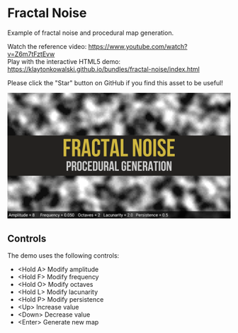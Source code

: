 # Fractal Noise
Example of fractal noise and procedural map generation.

Watch the reference video: https://www.youtube.com/watch?v=Z6m7tFztEvw  
Play with the interactive HTML5 demo: https://klaytonkowalski.github.io/bundles/fractal-noise/index.html

Please click the "Star" button on GitHub if you find this asset to be useful!

![alt text](https://github.com/klaytonkowalski/example-fractal-noise/blob/main/assets/thumbnail.png?raw=true)

## Controls
The demo uses the following controls:
  - \<Hold A\> Modify amplitude
  - \<Hold F\> Modify frequency
  - \<Hold O\> Modify octaves
  - \<Hold L\> Modify lacunarity
  - \<Hold P\> Modify persistence
  - \<Up\> Increase value
  - \<Down\> Decrease value
  - \<Enter\> Generate new map
